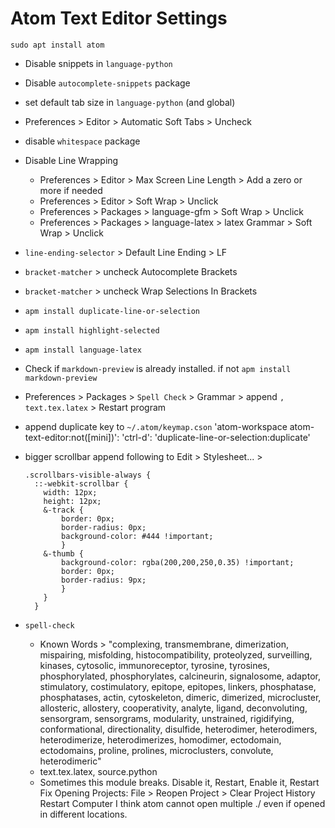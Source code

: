 # Atom Text Editor Settings

    sudo apt install atom


  - Disable snippets in `language-python`
  - Disable `autocomplete-snippets` package
  - set default tab size in `language-python` (and global)
  - Preferences > Editor > Automatic Soft Tabs > Uncheck
  - disable `whitespace` package
  - Disable Line Wrapping
    - Preferences > Editor >  Max Screen Line Length > Add a zero or more if needed
    - Preferences > Editor > Soft Wrap > Unclick
    - Preferences > Packages > language-gfm > Soft Wrap > Unclick
    - Preferences > Packages > language-latex > latex Grammar > Soft Wrap > Unclick
  - `line-ending-selector` > Default Line Ending > LF 
  - `bracket-matcher` > uncheck Autocomplete Brackets
  - `bracket-matcher` > uncheck Wrap Selections In Brackets
  - `apm install duplicate-line-or-selection`
  - `apm install highlight-selected`
  - `apm install language-latex`
  - Check if `markdown-preview` is already installed. if not `apm install markdown-preview`
  - Preferences > Packages > `Spell Check` > Grammar > append `, text.tex.latex` > Restart program
  - append duplicate key to `~/.atom/keymap.cson`
        'atom-workspace atom-text-editor:not([mini])':
          'ctrl-d': 'duplicate-line-or-selection:duplicate'
  - bigger scrollbar append following to Edit > Stylesheet... >

        .scrollbars-visible-always {
          ::-webkit-scrollbar {
            width: 12px;
            height: 12px;
            &-track {
                border: 0px;
                border-radius: 0px;
                background-color: #444 !important;
                }
            &-thumb {
                background-color: rgba(200,200,250,0.35) !important;
                border: 0px;
                border-radius: 9px;
                }
            }
          }
  - `spell-check`
    - Known Words > "complexing, transmembrane, dimerization, mispairing, misfolding, histocompatibility, proteolyzed, surveilling, kinases, cytosolic, immunoreceptor, tyrosine, tyrosines, phosphorylated, phosphorylates, calcineurin, signalosome, adaptor, stimulatory, costimulatory, epitope, epitopes, linkers, phosphatase, phosphatases, actin, cytoskeleton, dimeric, dimerized, microcluster, allosteric, allostery, cooperativity, analyte, ligand, deconvoluting, sensorgram, sensorgrams, modularity, unstrained, rigidifying, conformational, directionality, disulfide, heterodimer, heterodimers, heterodimerize, heterodimerizes, homodimer, ectodomain, ectodomains, proline, prolines, microclusters, convolute, heterodimeric"
    - text.tex.latex, source.python
    - Sometimes this module breaks. Disable it, Restart, Enable it, Restart
  Fix Opening Projects:
    File > Reopen Project > Clear Project History
    Restart Computer
    I think atom cannot open multiple ./ even if opened in different locations.
